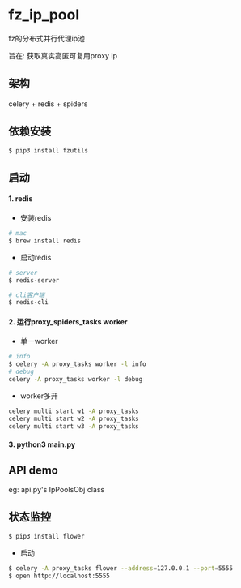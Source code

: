 # fz_ip_pool
fz的分布式并行代理ip池

旨在: 获取真实高匿可复用proxy ip

## 架构
celery + redis + spiders

## 依赖安装
```bash
$ pip3 install fzutils
```

## 启动
#### 1. redis
- 安装redis
```bash
# mac
$ brew install redis
```
- 启动redis
```bash
# server
$ redis-server

# cli客户端
$ redis-cli 
```

#### 2. 运行proxy_spiders_tasks worker
- 单一worker
```bash
# info
$ celery -A proxy_tasks worker -l info
# debug
celery -A proxy_tasks worker -l debug
```
- worker多开
```bash
celery multi start w1 -A proxy_tasks
celery multi start w2 -A proxy_tasks
celery multi start w3 -A proxy_tasks
```

#### 3. python3 main.py

## API demo
eg: api.py's IpPoolsObj class

## 状态监控
```bash
$ pip3 install flower
```
- 启动
```bash
$ celery -A proxy_tasks flower --address=127.0.0.1 --port=5555
$ open http://localhost:5555
```


